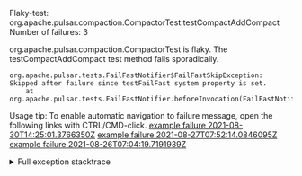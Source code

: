         
Flaky-test: org.apache.pulsar.compaction.CompactorTest.testCompactAddCompact
Number of failures: 3

org.apache.pulsar.compaction.CompactorTest is flaky. The testCompactAddCompact test method fails sporadically.

```
org.apache.pulsar.tests.FailFastNotifier$FailFastSkipException: Skipped after failure since testFailFast system property is set.
	at org.apache.pulsar.tests.FailFastNotifier.beforeInvocation(FailFastNotifier.java:88)

```

Usage tip: To enable automatic navigation to failure message, open the following links with CTRL/CMD-click.
[example failure 2021-08-30T14:25:01.3766350Z](https://github.com/apache/pulsar/runs/3462661639?check_suite_focus=true#step:9:555)
[example failure 2021-08-27T07:52:14.0846095Z](https://github.com/apache/pulsar/runs/3440855061?check_suite_focus=true#step:9:568)
[example failure 2021-08-26T07:04:19.7191939Z](https://github.com/apache/pulsar/runs/3429892062?check_suite_focus=true#step:9:532)


<details>
<summary>Full exception stacktrace</summary>
<code><pre>
org.apache.pulsar.tests.FailFastNotifier$FailFastSkipException: Skipped after failure since testFailFast system property is set.
	at org.apache.pulsar.tests.FailFastNotifier.beforeInvocation(FailFastNotifier.java:88)

</pre></code>
</details>

